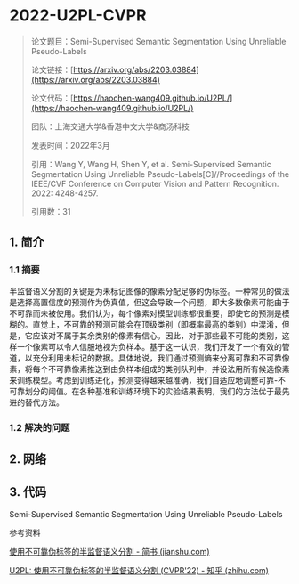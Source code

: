 # 2022-U2PL-CVPR

> 论文题目：Semi-Supervised Semantic Segmentation Using Unreliable Pseudo-Labels
>
> 论文链接：[https://arxiv.org/abs/2203.03884](https://arxiv.org/abs/2203.03884)
>
> 论文代码：[https://haochen-wang409.github.io/U2PL/](https://haochen-wang409.github.io/U2PL/)
>
> 团队：上海交通大学&香港中文大学&商汤科技
>
> 发表时间：2022年3月
>
> 引用：Wang Y, Wang H, Shen Y, et al. Semi-Supervised Semantic Segmentation Using Unreliable Pseudo-Labels[C]//Proceedings of the IEEE/CVF Conference on Computer Vision and Pattern Recognition. 2022: 4248-4257.
>
> 引用数：31



## 1. 简介

### 1.1 摘要

半监督语义分割的关键是为未标记图像的像素分配足够的伪标签。一种常见的做法是选择高置信度的预测作为伪真值，但这会导致一个问题，即大多数像素可能由于不可靠而未被使用。我们认为，每个像素对模型训练都很重要，即使它的预测是模糊的。直觉上，不可靠的预测可能会在顶级类别（即概率最高的类别）中混淆，但是，它应该对不属于其余类别的像素有信心。因此，对于那些最不可能的类别，这样一个像素可以令人信服地视为负样本。基于这一认识，我们开发了一个有效的管道，以充分利用未标记的数据。具体地说，我们通过预测熵来分离可靠和不可靠像素，将每个不可靠像素推送到由负样本组成的类别队列中，并设法用所有候选像素来训练模型。考虑到训练进化，预测变得越来越准确，我们自适应地调整可靠-不可靠划分的阈值。在各种基准和训练环境下的实验结果表明，我们的方法优于最先进的替代方法。



### 1.2 解决的问题



## 2. 网络





## 3. 代码





Semi-Supervised Semantic Segmentation Using Unreliable Pseudo-Labels





参考资料

[使用不可靠伪标签的半监督语义分割 - 简书 (jianshu.com)](https://www.jianshu.com/p/af3657a14c36)

[U2PL: 使用不可靠伪标签的半监督语义分割 (CVPR'22) - 知乎 (zhihu.com)](https://zhuanlan.zhihu.com/p/474771549)